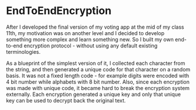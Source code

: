 # EndToEndEncryption
After I developed the final version of my voting app at the mid of my class 11th, my motivation was on another level and I decided to develop something more complex and learn something new. So I built my own end-to-end encryption protocol - without using any default existing terminologies. 

As a blueprint of the simplest version of it, I collected each character from the string, and then generated a unique code for that character on a random basis. It was not a fixed length code - for example digits were encoded with 4 bit number while alphabets with 8 bit number. Also, since each encryption was made with unique code, it became hard to break the encryption system externally. Each encryption generated a unique key and only that unique key can be used to decrypt back the original text.
